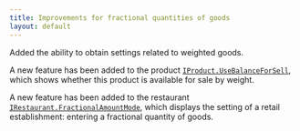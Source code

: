 ```yaml
---
title: Improvements for fractional quantities of goods
layout: default
---
```


Added the ability to obtain settings related to weighted goods.

A new feature has been added to the product
[`IProduct.UseBalanceForSell`](https://syrve.github.io/front.api.sdk/v8/html/P_Resto_Front_Api_Data_Assortment_IProduct_UseBalanceForSell.htm),
which shows whether this product is available for sale by weight.

A new feature has been added to the restaurant
[`IRestaurant.FractionalAmountMode`](https://syrve.github.io/front.api.sdk/v8/html/P_Resto_Front_Api_Data_Organization_IRestaurant_FractionalProductAmountMode.htm),
which displays the setting of a retail establishment: entering a fractional quantity of goods.